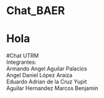 ﻿# Chat_BAER
# Hola

#Chat UTRM\
    Integrantes:\
    Armando Angel Aguilar Palacios\
    Angel Daniel López Araiza\
    Eduardo Adrian de la Cruz Yupit\
    Aguilar Hernandez Marcos Benjamin
